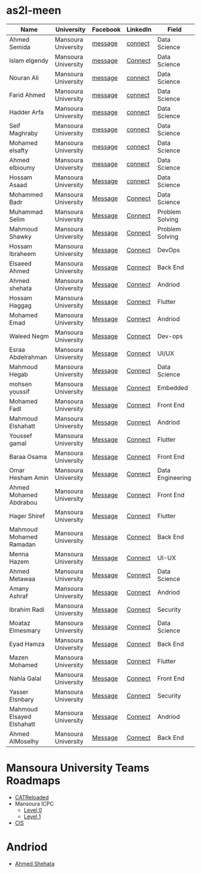 # as2l-meen
|Name|University|Facebook|LinkedIn|Field|
|----|----------|--------|--------|-----|
|Ahmed Semida|Mansoura University|[message](https://www.facebook.com/ahmed.simeda)|[connect](https://www.linkedin.com/in/ahmed-simeda)|Data Science|
|Islam elgendy|Mansoura University|[message](https://www.facebook.com/profile.php?id=10007991242270)|[Connect](https://www.linkedin.com/in/islammelgendy)|Data Science| 
|Nouran Ali|Mansoura University|[message](https://www.facebook.com/noran.ali.33)|[connect](https://www.linkedin.com/in/nouranali)|Data Science|
|Farid Ahmed|Mansoura University|[message](https://www.facebook.com/doubleFarid)|[connect](https://www.linkedin.com/in/faridsharaf)|Data Science|
|Hadder Arfa|Mansoura University|[message](https://www.facebook.com/Hadeer108.Arafa)|[connect](https://www.linkedin.com/in/hadeer-arafa)|Data Science|
|Seif Maghraby|Mansoura University|[message](https://m.facebook.com/saifaleslam1219)|[connect](https://www.linkedin.com/in/seif-maghraby)|Data Science|
|Mohamed elsafty|Mansoura University|[message](https://www.facebook.com/profile.php?id=100009625783538)|[connect](https://www.linkedin.com/in/mohamedelsafty)|Data Science|
|Ahmed elbioumy|Mansoura University|[message](https://www.facebook.com/ahmed.elbaioumy.1)|[connect](https://www.linkedin.com/in/ahmed-khaled-2bb212233)|Data Science|
|Hossam Asaad|Mansoura University|[Message](https://www.facebook.com/HossAmAsaad10)|[connect](https://www.linkedin.com/in/hossamasaad10)|Data Science|
|Mohammed Badr|Mansoura University|[Message](https://www.facebook.com/MoB2dr)|[Connect](https://www.linkedin.com/in/mohamed-badr-921aa91b2)|Data Science|
|Muhammad Selim|Mansoura University|[Message](https://www.facebook.com/mohamad.selim.52)|[Connect](https://www.linkedin.com/in/m-20x)|Problem Solving|
|Mahmoud Shawky|Mansoura University|[Message](https://www.facebook.com/profile.php?id=100003364435613)|[Connect](https://www.linkedin.com/in/mahmoudshawkyy)|Problem Solving|
|Hossam Ibraheem|Mansoura University|[Message](https://www.facebook.com/hossamibraheem333)|[Connect](https://www.linkedin.com/in/hossamibraheem/)|DevOps|
|Elsaeed Ahmed |Mansoura University|[Message](facebook.com/elsaeed.ahmed.54)|[Connect](https://www.linkedin.com/in/elsaeed-ahmed)|Back End|
|Ahmed shehata |Mansoura University|[Message](https://www.facebook.com/A.4e7ata )|[Connect](https://www.linkedin.com/in/ahmed-she7ata)|Andriod|
|Hossam Haggag |Mansoura University|[Message](https://www.facebook.com/hoshos.hagag/)|[Connect](https://www.linkedin.com/in/hossam-haggag-42b637154/)|Flutter|
|Mohamed Emad|Mansoura University|[Message](https://www.facebook.com/Mohamed20Emad02)|[Connect](https://www.linkedin.com/in/mohamed-emad-184782209/)|Andriod|
|Waleed Negm|Mansoura University|[Message](https://www.facebook.com/waleed.negm.585)|[Connect](https://www.linkedin.com/in/waleed-negm)|Dev-ops|
|Esraa Abdelrahman |Mansoura University|[Message](https://web.facebook.com/esraa.abdo.77715)|[Connect](https://www.linkedin.com/in/esraa-abdelrahman/)|UI/UX|
|Mahmoud Hegab|Mansoura University|[Message](https://www.facebook.com/MahMoud0Hegab)|[Connect](https://www.linkedin.com/in/mahmoudhegab/)|Data Science|
|mohsen youssif |Mansoura University|[Message](https://www.facebook.com/MOHSEN.YOUSSEF.524)|[Connect](https://www.linkedin.com/in/mohsen-youssif-bb4198193/)|Embedded|
|Mohamed Fadl |Mansoura University|[Message](Facebook.com/FADL285)|[Connect](LinkedIn.com/in/FADL285)|Front End|
|Mahmoud Elshahatt|Mansoura University|[Message](https://www.facebook.com/profile.php?id=100025318779234)|[Connect](https://www.linkedin.com/in/mahmoudelshahatt/)|Andriod|
|Youssef gamal |Mansoura University|[Message](https://www.facebook.com/joyoussef.jo)|[Connect](https://www.linkedin.com/in/youssef-gamal-ab59b0182)|Flutter|
|Baraa Osama |Mansoura University|[Message](https://www.facebook.com/baraa.osama.52)|[Connect](https://www.linkedin.com/in/baraa-osama-619754200)|Front End|
|Omar Hesham Amin |Mansoura University|[Message](https://www.facebook.com/omar.hesham.5074)|[Connect](https://www.linkedin.com/in/omaramin960)|Data Engineering|
|Ahmed Mohamed Abdrabou|Mansoura University|[Message](https://www.facebook.com/ahead.abdrabou/)|[Connect](https://www.linkedin.com/in/ahmed-abdrabou-3446911b9/)|Front End|
|Hager Shiref|Mansoura University|[Message](https://www.facebook.com/profile.php?id=100004334010226)|[Connect](https://www.linkedin.com/in/hager-shiref)|Flutter|
|Mahmoud Mohamed Ramadan|Mansoura University|[Message](https://www.facebook.com/mahmoudmohamedramadan496/)|[Connect](https://www.linkedin.com/mwlite/in/mahmoudmohamedramadan)|Back End|
|Menna Hazem |Mansoura University|[Message](https://www.facebook.com/menna.hazeim)|[Connect](https://www.linkedin.com/in/menna-hazem-555447185)|UI-UX|
|Ahmed Metawaa|Mansoura University|[Message](https://www.facebook.com/Mtawa3)|[Connect](https://www.linkedin.com/in/ahmed-metawaa)|Data Science|
|Amany Ashraf |Mansoura University|[Message](https://www.facebook.com/Amany.AHZ)|[Connect](https://www.linkedin.com/in/amany-ashraf-hosni)|Andriod|
|Ibrahim Radi|Mansoura University|[Message](https://www.facebook.com/ibraradi9)|[Connect](https://www.linkedin.com/in/ibraradi9/)|Security|
|Moataz Elmesmary|Mansoura University|[Message](https://www.facebook.com/MoatazElmesmary)|[Connect](https://www.linkedin.com/in/moatazelmesmary/)|Data Science|
|Eyad Hamza |Mansoura University|[Message](https://www.facebook.com/eyad.hamza.1 )|[Connect](https://www.linkedin.com/in/eyadhamza)|Back End|
|Mazen Mohamed |Mansoura University|[Message](https://www.facebook.com/MaZenn.mo7amed)|[Connect](https://www.linkedin.com/in/mazen-mohamed0)|Flutter|
|Nahla Galal|Mansoura University|[Message](https://www.facebook.com/NhlaaGalal/)|[Connect](https://www.linkedin.com/in/nahla-galal/)|Front End|
|Yasser Elsnbary|Mansoura University|[Message](https://www.facebook.com/yaseerelsnbary)|[Connect](https://www.linkedin.com/in/yasserelsnbary/)|Security|
|Mahmoud Elsayed Elshahatt|Mansoura University|[Message](https://www.facebook.com/profile.php?id=100025318779234)|[Connect](https://www.linkedin.com/in/mahmoudelshahatt/)|Andriod|
|Ahmed AlMoselhy|Mansoura University|[Message](https://www.facebook.com/ahmedhanislm)|[Connect]([https://www.linkedin.com/in/mahmoudelshahatt/](https://www.linkedin.com/in/ahmedalmoselhyslm/))|Back End|

# Mansoura University Teams Roadmaps 
* [CATReloaded](https://github.com/CATReloaded/CATReloaded-Circles-Roadmaps-2022)
* Mansoura ICPC 
  * [Level 0](https://docs.google.com/spreadsheets/d/1nwNw03gRP87ni7-ZH3JJsMGa9bt3URNLGe_osv8zdtM/edit?fbclid=IwAR3yEWANBolxq511nG7ZGuSLgA5535XTUc8nYIUG_mntN99E_aEWG9JZuZc#gid=0)
  * [Level 1](https://docs.google.com/spreadsheets/d/1lspiEG_XNOeVcMcAl1cpJ3aBldEKkmedVQ-eEdI28sE/edit?fbclid=IwAR1W-kR6bIoAJNgI8Vwz4vJayIkiRe9Y7P45mVFlkoLt175uNkV0KGdLCMg#gid=0)
* [CIS](https://github.com/CIS-Team?fbclid=IwAR0mneYJ0t6ejibdvGh4oo3LMsAE13qr1C1I7gUyLlO4MzqWCDt9oVAsCl0)
# Andriod
* [Ahmed Shehata](https://github.com/ahmed-shehataa/Android-Roadmap?fbclid=IwAR2MFfkPZklBBAJZRSs9rxrQLRoRv4eqVL7R4i6p-_AVDRTAqKm6uCISCkE)
